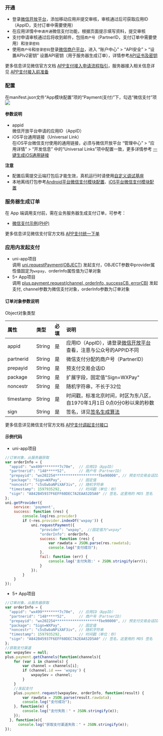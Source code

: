 ### 开通  
- 登录[微信开放平台](https://open.weixin.qq.com/)，添加移动应用并提交审核，审核通过后可获取应用ID（AppID，支付订单中需要使用）
- 在应用详情中`申请开通`微信支付功能，根据页面提示填写资料，提交审核
- 支付申请审核通过后将收到邮件，包括`商户号`（PartnerID，支付订单中需要使用）和`登录密码`
- 使用`商户号`和`登录密码`登录[微信商户平台](https://pay.weixin.qq.com/index.php/core/home/login)，进入 “账户中心” > “API安全” > “设置APIv2密钥” 设置API密钥（用于服务器生成订单），详情参考[API证书及密钥](https://kf.qq.com/faq/180830UVRZR7180830Ij6ZZz.html)

更多信息详见微信官方文档 [APP支付接入申请流程指引](https://developers.weixin.qq.com/doc/oplatform/Mobile_App/WeChat_Pay/Vendor_Service_Center.html)，服务器接入相关信息详见 [APP支付接入前准备](https://pay.weixin.qq.com/wiki/doc/apiv3/open/pay/chapter2_5_1.shtml)


### 配置
在manifest.json文件“App模块配置”项的“Payment(支付)”下，勾选“微信支付”项
![](https://partner-dcloud-native.oss-cn-hangzhou.aliyuncs.com/images/uniapp/payment/wxpay_setup_manifest_info.png)

#### 参数说明  
- appid  
微信开放平台申请的应用ID（AppID）
- iOS平台通用链接（Universal Link）  
在iOS平台微信支付使用的通用链接，必须与微信开放平台 “管理中心” > “应用详情” > “开发信息” 中的“Universal Links”项中配置一致，更多详情参考 [一键生成iOS通用链接](https://uniapp.dcloud.io/api/plugins/universal-links)

**注意**  
- 配置后需提交云端打包后才能生效，真机运行时请使用[自定义调试基座](https://ask.dcloud.net.cn/article/35115)
- 本地离线打包参考[Android平台微信支付模块配置](https://nativesupport.dcloud.net.cn/AppDocs/usemodule/androidModuleConfig/pay?id=%e5%be%ae%e4%bf%a1%e6%94%af%e4%bb%98)、[iOS平台微信支付模块配置](https://nativesupport.dcloud.net.cn/AppDocs/usemodule/iOSModuleConfig/pay?id=%e5%be%ae%e4%bf%a1%e6%94%af%e4%bb%98)


### 服务器生成订单
在 App 端调用支付前，需在业务服务器生成支付订单，可参考：
- [微信支付示例(PHP)](https://github.com/dcloudio/H5P.Server/tree/master/payment/wxpayv3)

更多信息详见微信支付官方文档 [APP支付统一下单](https://pay.weixin.qq.com/wiki/doc/api/app/app.php?chapter=9_1)


### 应用内发起支付

- uni-app项目  
调用 [uni.requestPayment(OBJECT)](https://uniapp.dcloud.io/api/plugins/payment?id=requestpayment) 发起支付，OBJECT参数中provider属性值固定为`wxpay`、orderInfo属性值为订单对象
- 5+ App项目  
调用 [plus.payment.request(channel, orderInfo, successCB, errorCB)](https://www.html5plus.org/doc/zh_cn/payment.html#plus.payment.request) 发起支付, channel参数为微信支付对象，orderInfo参数为订单对象


#### 订单对象参数说明  
Object对象类型

| 属性 | 类型 | 必填 | 说明 |
| :--- | :--- | :--- | :--- |
| appid | String | 是 | 应用ID（AppID），请登录[微信开放平台](https://open.weixin.qq.com/)查看，注意与公众号的APPID不同 |
| partnerid | String | 是 | 微信支付分配的商户号（PartnerID）|
| prepayid | String | 是 | 预支付交易会话ID |
| package | String | 是 | 扩展字段，固定值"Sign=WXPay" |
| noncestr | String | 是 | 随机字符串，不长于32位 |
| timestamp | String | 是 | 时间戳，标准北京时间，时区为东八区，自1970年1月1日 0点0分0秒以来的秒数 |
| sign | String | 是 | 签名，详见[签名生成算法](https://pay.weixin.qq.com/wiki/doc/api/app/app.php?chapter=4_3) |

更多信息详见微信支付官方文档 [APP支付调起支付接口](https://pay.weixin.qq.com/wiki/doc/api/app/app.php?chapter=9_12&index=2)


#### 示例代码  
- uni-app项目  
``` js
//订单对象，从服务器获取
var orderInfo = {
  "appid": "wx499********7c70e",  // 应用ID（AppID）
  "partnerid": "148*****52",      // 商户号（PartnerID）
  "prepayid": "wx202254********************fbe90000", // 预支付交易会话ID
  "package": "Sign=WXPay",        // 固定值
  "noncestr": "c5sEwbaNPiXAF3iv", // 随机字符串
  "timestamp": 1597935292,        // 时间戳（单位：秒）
  "sign": "A842B45937F6EFF60DEC7A2EAA52D5A0" // 签名，这里用的 MD5 签名
};
uni.getProvider({
    service: 'payment',
    success: function (res) {
        console.log(res.provider)
        if (~res.provider.indexOf('wxpay')) {
            uni.requestPayment({
                "provider": "wxpay",  //固定值为"wxpay"
                "orderInfo": orderInfo, 
                success: function (res) {
                    var rawdata = JSON.parse(res.rawdata);
                    console.log("支付成功");
                },
                fail: function (err) {
                    console.log('支付失败:' + JSON.stringify(err));
                }
            });
        }
    }
});
```

- 5+ App项目  
``` js
//订单对象，从服务器获取
var orderInfo = {
  "appid": "wx499********7c70e",  // 应用ID（AppID）
  "partnerid": "148*****52",      // 商户号（PartnerID）
  "prepayid": "wx202254********************fbe90000", // 预支付交易会话ID
  "package": "Sign=WXPay",        // 固定值
  "noncestr": "c5sEwbaNPiXAF3iv", // 随机字符串
  "timestamp": 1597935292,        // 时间戳（单位：秒）
  "sign": "A842B45937F6EFF60DEC7A2EAA52D5A0" // 签名，这里用的 MD5 签名
};
//获取支付渠道
var wxpaySev = null;
plus.payment.getChannels(function(channels){
    for (var i in channels) {
        var channel = channels[i];
        if (channel.id === 'wxpay') {
            wxpaySev = channel;
        }
    }
    //发起支付
    plus.payment.request(wxpaySev, orderInfo, function(result) {
        var rawdata = JSON.parse(result.rawdata);
        console.log("支付成功");
    }, function(e) {
        console.log("支付失败：" + JSON.stringify(e));
    });
  }, function(e){
      console.log("获取支付渠道失败：" + JSON.stringify(e));
});
```

